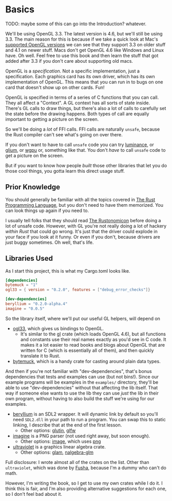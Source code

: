 # Basics

TODO: maybe some of this can go into the Introduction? whatever.

We'll be using OpenGL 3.3. The latest version is 4.6, but we'll still be using
3.3. The main reason for this is because if we take a quick look at Mac's
[supported OpenGL versions](https://support.apple.com/en-us/HT202823) we can see
that they support 3.3 on older stuff and 4.1 on newer stuff. Macs don't get
OpenGL 4.6 like Windows and Linux have. Oh well. Feel free to use this book and
then learn the stuff that got added after 3.3 if you don't care about supporting
old macs.

OpenGL is a _specification_. Not a specific implementation, just a
specification. Each graphics card has its own driver, which has its own
implementation of OpenGL. This means that you can run in to bugs on one card
that doesn't show up on other cards. Fun!

OpenGL is specified in terms of a series of C functions that you can call. They
all affect a "Context". A GL context has all sorts of state inside. There's GL
calls to draw things, but there's also a lot of calls to carefully set the state
before the drawing happens. Both types of call are equally important to getting
a picture on the screen.

So we'll be doing a _lot_ of FFI calls. FFI calls are naturally `unsafe`,
because the Rust compiler can't see what's going on over there.

If you don't want to have to call `unsafe` code you can try
[luminance](https://github.com/rust-tutorials/learn-luminance), or
[glium](https://docs.rs/glium), or [wgpu](https://docs.rs/wgpu) or, something
like that. You don't _have_ to call `unsafe` code to get a picture on the
screen.

But if you want to know how people _built_ those other libraries that let you do
those cool things, you gotta learn this direct usage stuff.

## Prior Knowledge

You should generally be familiar with all the topics covered in [The Rust
Programming Language](https://doc.rust-lang.org/book/), but you don't need to
have them memorized. You can look things up again if you need to.

I usually tell folks that they should read [The
Rustonomicon](https://doc.rust-lang.org/nomicon/) before doing a lot of unsafe
code. However, with GL you're not really doing a lot of hackery _within Rust_
that could go wrong. It's just that the driver could explode in your face if you
look at it funny. Or even if you don't, because drivers are just buggy
sometimes. Oh well, that's life.

## Libraries Used

As I start this project, this is what my Cargo.toml looks like.

```toml
[dependencies]
bytemuck = "1"
ogl33 = { version = "0.2.0", features = ["debug_error_checks"]}

[dev-dependencies]
beryllium = "0.2.0-alpha.4"
imagine = "0.0.5"
```

So the library itself, where we'll put our useful GL helpers, will depend on

* [ogl33](https://docs.rs/ogl33), which gives us bindings to OpenGL.
  * It's similar to the [gl](https://docs.rs/gl) crate (which loads OpenGL 4.6),
    but all functions and constants use their real names exactly as you'd see in
    C code. It makes it a lot easier to read books and blogs about OpenGL that
    are written for C (which is essentially all of them), and then quickly
    translate it to Rust.
* [bytemuck](https://docs.rs/bytemuck), which is a handy crate for casting
  around plain data types.

And then if you're not familiar with "dev-dependencies", that's bonus
dependencies that tests and examples can use (but not bins!). Since our example
programs will be examples in the `examples/` directory, they'll be able to use
"dev-dependencies" without that affecting the lib itself. That way if someone
else wants to use the lib they can use _just_ the lib in their own program,
without having to also build the stuff we're using for our examples.

* [beryllium](https://docs.rs/beryllium) is an SDL2 wrapper. It will dynamic
  link by default so you'll need `SDL2.dll` in your path to run a program. You
  can swap this to static linking, I describe that at the end of the first
  lesson.
  * Other options: [glutin](https://docs.rs/glutin), [glfw](https://docs.rs/glfw)
* [imagine](https://docs.rs/imagine) is a PNG parser (not used right away, but
  soon enough).
  * Other options: [image](https://docs.rs/image), which uses
    [png](https://docs.rs/png)
* [ultraviolet](https://docs.rs/ultraviolet) is a graphics linear algebra crate.
  * Other options: [glam](https://docs.rs/glam),
    [nalgebra-glm](https://docs.rs/nalgebra-glm)

Full disclosure: I wrote almost all of the crates on the list. Other than
`ultraviolet`, which was done by [Fusha](https://github.com/termhn), because I'm
a dummy who can't do math.

However, I'm writing the book, so I get to use my own crates while I do it. I
think this is fair, and I'm also providing alternative suggestions for each one,
so I don't feel bad about it.

